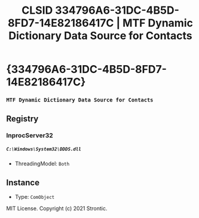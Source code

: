 ﻿---
title: "CLSID 334796A6-31DC-4B5D-8FD7-14E82186417C | MTF Dynamic Dictionary Data Source for Contacts"
excerpt: What is COM-Object CLSID 334796A6-31DC-4B5D-8FD7-14E82186417C?
---

# {334796A6-31DC-4B5D-8FD7-14E82186417C}

### `MTF Dynamic Dictionary Data Source for Contacts`

## Registry


### InprocServer32

##### `C:\Windows\System32\DDDS.dll`
* ThreadingModel: `Both`

## Instance

* Type: `ComObject`

MIT License. Copyright (c) 2021 Strontic.


